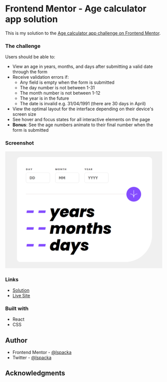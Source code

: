 # Frontend Mentor - Age calculator app solution

This is my solution to the [Age calculator app challenge on Frontend Mentor](https://www.frontendmentor.io/challenges/age-calculator-app-dF9DFFpj-Q).  

### The challenge

Users should be able to:

- View an age in years, months, and days after submitting a valid date through the form
- Receive validation errors if:
  - Any field is empty when the form is submitted
  - The day number is not between 1-31
  - The month number is not between 1-12
  - The year is in the future
  - The date is invalid e.g. 31/04/1991 (there are 30 days in April)
- View the optimal layout for the interface depending on their device's screen size
- See hover and focus states for all interactive elements on the page
- **Bonus**: See the age numbers animate to their final number when the form is submitted

### Screenshot

![](./screenshot.png)


### Links

- [Solution](https://www.frontendmentor.io/solutions/age-calculator-app-html-css-react-CrHgAy2YMl)
- [Live Site](https://lspacka.github.io/Age-calculator/)

### Built with

- React
- CSS

## Author

- Frontend Mentor - [@lspacka](https://www.frontendmentor.io/profile/lspacka)
- Twitter - [@lspacka](https://www.twitter.com/lspacka)

## Acknowledgments

